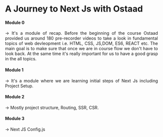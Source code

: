 # A Journey to Next Js with Ostaad

#### Module 0

<p align="justify"> 
-> It's a module of recap. Before the beginning of the course Ostaad provided us around 180 pre-recorder videos to take a look in fundamental topics of web devleopment  i.e. HTML, CSS, JS,DOM, ES6, REACT etc. The main goal is to make sure that once we are in course flow we don't have to look back. At the same time it's really important for us to have a good grasp in the all topics.
</p> 

#### Module 1

<p align="justify"> 
-> It's a module where we are learning initial steps of Next Js including Project Setup.
</p> 

#### Module 2
-> Mostly project structure, Routing, SSR, CSR.

#### Module 3
-> Next JS Config.js

